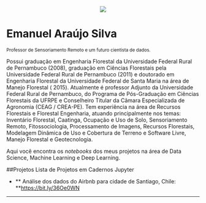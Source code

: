 <p align="center">
  <img src="https://github.com/emanuelmad/sigmoidal_data_science/blob/main/data_science.png" >
</p>

# Emanuel Araújo Silva
<sub>Professor de Sensoriamento Remoto e um futuro cientista de dados.</sub>

Possui graduação em Engenharia Florestal da Universidade Federal Rural de Pernambuco (2008), graduação em Ciências Florestais pela Universidade Federal Rural de Pernambuco (2011) e doutorado em Engenharia Florestal da Universidade Federal de Santa Maria na área de Manejo Florestal ( 2015). Atualmente é professor Adjunto da Universidade Federal Rural de Pernambuco, do Programa de Pós-Graduação em Ciências Florestais da UFRPE e Conselheiro Titular da Câmara Especializada de Agronomia (CEAG / CREA-PE). Tem experiência na área de Recursos Florestais e Florestal Engenharia, atuando principalmente nos temas: Inventário Florestal, Caatinga, Ocupação e Uso de Solo, Sensoriamento Remoto, Fitossociologia, Processamento de Imagens, Recursos Florestais, Modelagem Dinâmica de Uso e Cobertura de Terreno e Software Livre, Manejo Florestal e Geotecnologia.

Aqui você encontra os *notebooks* dos meus projetos na área de Data Science, Machine Learning e Deep Learning.

##Projetos
Lista de Projetos em Cadernos Jupyter

* ** Análise dos dados do Airbnb para cidade de Santiago, Chile: **https://bit.ly/36Oe0WN


---





